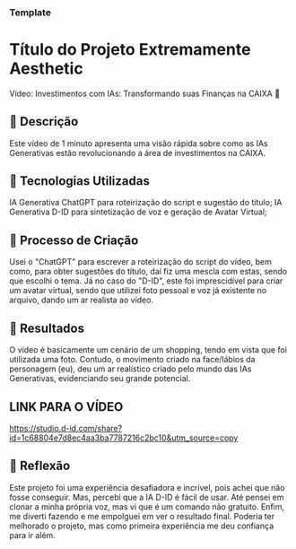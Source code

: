 ### Template

# Título do Projeto Extremamente Aesthetic
Vídeo: Investimentos com IAs: Transformando suas Finanças na CAIXA 🎥

## 📒 Descrição
Este vídeo de 1 minuto apresenta uma visão rápida sobre como as IAs Generativas estão revolucionando a área de investimentos na CAIXA.

## 🤖 Tecnologias Utilizadas

IA Generativa ChatGPT para roteirização do script e sugestão do título;
IA Generativa D-ID para sintetização de voz e geração de Avatar Virtual;

## 🧐 Processo de Criação

Usei o "ChatGPT" para escrever a roteirização do script do vídeo, bem como, para obter sugestões do título, daí fiz uma mescla com estas, sendo que escolhi o tema. Já no caso do "D-ID", este foi imprescidível para criar um avatar virtual, sendo que utilizei foto pessoal e voz já existente no arquivo, dando um ar realista ao vídeo.

## 🚀 Resultados

O vídeo é basicamente um cenário de um shopping, tendo em vista que foi utilizada uma foto. Contudo, o movimento criado na face/lábios da personagem (eu), deu um ar realístico criado pelo mundo das IAs Generativas, evidenciando seu grande potencial.

##  LINK PARA O VÍDEO

https://studio.d-id.com/share?id=1c68804e7d8ec4aa3ba7787216c2bc10&utm_source=copy

## 💭 Reflexão 

Este projeto foi uma experiência desafiadora e incrível, pois achei que não fosse conseguir. Mas, percebi que a IA D-ID é fácil de usar. Até pensei em clonar a minha própria voz, mas vi que é um comando não gratuito. Enfim, me diverti fazendo e me empolguei em ver o resultado final. Poderia ter melhorado o projeto, mas como primeira experiência me deu confiança para ir além. 
